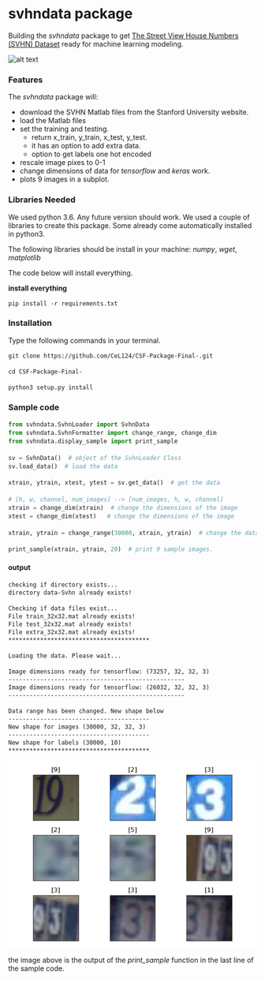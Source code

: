 # svhndata package
Building the *svhndata* package to get [The Street View House Numbers (SVHN) Dataset](http://ufldl.stanford.edu/housenumbers/) ready for machine learning modeling.

![alt text][svhn-image]

[svhn-image]:http://ufldl.stanford.edu/housenumbers/32x32eg.png "image from Stanford webpage"

### Features
The *svhndata* package will:

- download the SVHN Matlab files from the Stanford University website.
- load the Matlab files
- set the training and testing.
  - return x_train, y_train, x_test, y_test.
  - it has an option to add extra data.
  - option to get labels one hot encoded
- rescale image pixes to 0-1
- change dimensions of data for _tensorflow_ and _keras_ work.
- plots 9 images in a subplot.


### Libraries Needed
We used python 3.6. Any future version should work.
We used a couple of libraries to create this package. 
Some already come automatically installed in python3. 

The following libraries should be install in your machine:
_numpy_, _wget_, _matplotlib_

The code below will install everything.

__install everything__
```
pip install -r requirements.txt
```

### Installation
Type the following commands in your terminal.
```
git clone https://github.com/CeL124/CSF-Package-Final-.git

cd CSF-Package-Final-

python3 setup.py install 
```


### Sample code
```python
from svhndata.SvhnLoader import SvhnData
from svhndata.SvhnFormatter import change_range, change_dim
from svhndata.display_sample import print_sample

sv = SvhnData()  # object of the SvhnLoader Class
sv.load_data()  # load the data

xtrain, ytrain, xtest, ytest = sv.get_data()  # get the data

# [h, w, channel, num_images] --> [num_images, h, w, channel]
xtrain = change_dim(xtrain)  # change the dimensions of the image
xtest = change_dim(xtest)   # change the dimensions of the image

xtrain, ytrain = change_range(30000, xtrain, ytrain)  # change the data size to 30,000

print_sample(xtrain, ytrain, 20)  # print 9 sample images.
```
#### output
```
checking if directory exists...
directory data-Svhn already exists!

Checking if data files exist...
File train_32x32.mat already exists!
File test_32x32.mat already exists!
File extra_32x32.mat already exists!
****************************************

Loading the data. Please wait...

Image dimensions ready for tensorflow: (73257, 32, 32, 3)
--------------------------------------------------
Image dimensions ready for tensorflow: (26032, 32, 32, 3)
--------------------------------------------------

Data range has been changed. New shape below
----------------------------------------
New shape for images (30000, 32, 32, 3)
----------------------------------------
New shape for labels (30000, 10)
****************************************
```
![alt text][output-img]

[output-img]:img_output.png "output image"

the image above is the output of the _print_sample_ function in the last line of the sample code.
